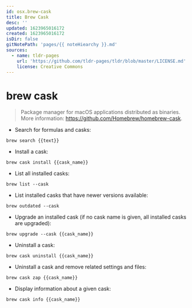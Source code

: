 ```yaml
---
id: osx.brew-cask
title: Brew Cask
desc: ''
updated: 1623965016172
created: 1623965016172
isDir: false
gitNotePath: 'pages/{{ noteHiearchy }}.md'
sources:
  - name: tldr-pages
    url: 'https://github.com/tldr-pages/tldr/blob/master/LICENSE.md'
    license: Creative Commons
---
```

# brew cask

> Package manager for macOS applications distributed as binaries.
> More information: <https://github.com/Homebrew/homebrew-cask>.

- Search for formulas and casks:

`brew search {{text}}`

- Install a cask:

`brew cask install {{cask_name}}`

- List all installed casks:

`brew list --cask`

- List installed casks that have newer versions available:

`brew outdated --cask`

- Upgrade an installed cask (if no cask name is given, all installed casks are upgraded):

`brew upgrade --cask {{cask_name}}`

- Uninstall a cask:

`brew cask uninstall {{cask_name}}`

- Uninstall a cask and remove related settings and files:

`brew cask zap {{cask_name}}`

- Display information about a given cask:

`brew cask info {{cask_name}}`

